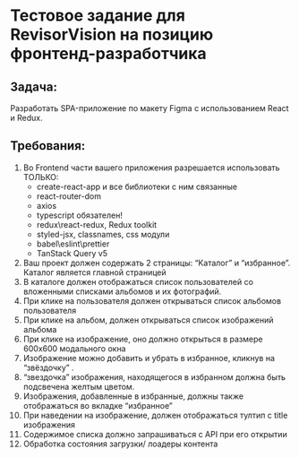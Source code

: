 # Тестовое задание для RevisorVision на позицию фронтенд-разработчика
## Задача:        
Разработать SPA-приложение по макету Figma с использованием React и Redux.          

## Требования:

 1. Во Frontend части вашего приложения разрешается использовать ТОЛЬКО:          
    * create-react-app и все библиотеки с ним связанные
    * react-router-dom
    * axios 
    * typescript обязателен!
    * redux\react-redux, Redux toolkit
    * styled-jsx, classnames, css модули
    * babel\eslint\prettier
    * TanStack Query v5
2. Ваш проект должен содержать 2 страницы: “Каталог” и “избранное”. Каталог является главной страницей
3. В каталоге должен отображаться список пользователей со вложенными списками альбомов и их фотографий.
4. При клике на пользователя должен открываться список альбомов пользователя
5. При клике на альбом, должен открываться список изображений альбома
6. При клике на изображение, оно должно открыться в размере 600x600 модального окна
7. Изображение можно добавить и убрать в избранное, кликнув на “звёздочку” . 
8. “звездочка” изображения, находящегося в избранном должна быть подсвечена желтым цветом. 
9. Изображения, добавленные в избранные, должны также отображаться во вкладке “избранное” 
10. При наведении на изображение, должен отображаться тултип с title изображения
11. Содержимое списка должно запрашиваться с API при его открытии
12. Обработка состояния загрузки/ лоадеры контента

